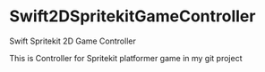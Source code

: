 # Swift2DSpritekitGameController
Swift Spritekit 2D Game Controller

This is Controller for Spritekit platformer game in my git project
